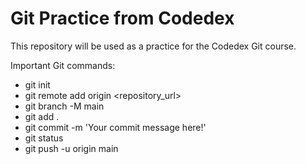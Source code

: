 # Git Practice from Codedex
 
 This repository will be used as a practice for the Codedex Git course.
 
 Important Git commands:
 - git init
 - git remote add origin <repository_url>
 - git branch -M main
 - git add .
 - git commit -m 'Your commit message here!'
 - git status
 - git push -u origin main